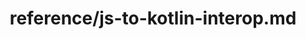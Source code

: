 ---
title: reference/js-to-kotlin-interop.md
showAuthorInfo: false
redirect_path: https://kotlinlang.org/docs/js-to-kotlin-interop.html
---